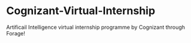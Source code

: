 # Cognizant-Virtual-Internship
Artificail Intelligence virtual internship programme by Cognizant through Forage!
